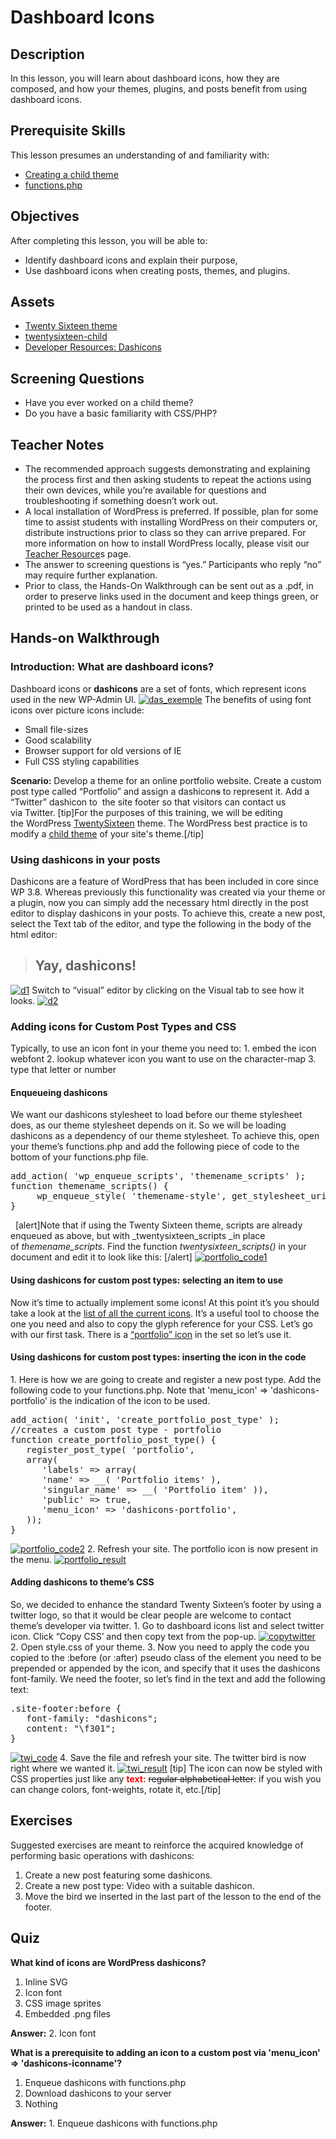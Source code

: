 # Dashboard Icons

## Description

In this lesson, you will learn about dashboard icons, how they are composed, and how your themes, plugins, and posts benefit from using dashboard icons.

## Prerequisite Skills

This lesson presumes an understanding of and familiarity with:

*   [Creating a child theme](https://make.wordpress.org/training/handbook/theme-school/child-themes/)
*   [functions.php](https://make.wordpress.org/training/handbook/theme-school/what-to-include-in-functions-php/)

## Objectives

After completing this lesson, you will be able to:

*   Identify dashboard icons and explain their purpose,
*   Use dashboard icons when creating posts, themes, and plugins.

## Assets

*   [Twenty Sixteen theme](https://wordpress.org/themes/twentysixteen/)
*   [twentysixteen-child](https://make.wordpress.org/training/files/2014/10/twentysixteen-child.zip)
*   [Developer Resources: Dashicons](https://developer.wordpress.org/resource/dashicons/)

## Screening Questions

*   Have you ever worked on a child theme?
*   Do you have a basic familiarity with CSS/PHP?

## Teacher Notes

*   The recommended approach suggests demonstrating and explaining the process first and then asking students to repeat the actions using their own devices, while you’re available for questions and troubleshooting if something doesn’t work out.
*   A local installation of WordPress is preferred. If possible, plan for some time to assist students with installing WordPress on their computers or, distribute instructions prior to class so they can arrive prepared. For more information on how to install WordPress locally, please visit our [Teacher Resource](https://make.wordpress.org/training/teacher-resources/)s page.
*   The answer to screening questions is “yes.” Participants who reply “no” may require further explanation.
*   Prior to class, the Hands-On Walkthrough can be sent out as a .pdf, in order to preserve links used in the document and keep things green, or printed to be used as a handout in class.

## Hands-on Walkthrough

### Introduction: What are dashboard icons?

Dashboard icons or **dashicons** are a set of fonts, which represent icons used in the new WP-Admin UI. [![das_exemple](https://make.wordpress.org/training/files/2014/10/das_exemple.png)](https://make.wordpress.org/training/files/2014/10/das_exemple.png) The benefits of using font icons over picture icons include:

*   Small file-sizes
*   Good scalability
*   Browser support for old versions of IE
*   Full CSS styling capabilities

**Scenario:** Develop a theme for an online portfolio website. Create a custom post type called “Portfolio” and assign a dashicon<del>s</del> to represent it. Add a “Twitter” dashicon to  the site footer so that visitors can contact us via Twitter. [tip]For the purposes of this training, we will be editing the WordPress [TwentySixteen](https://wordpress.org/themes/twentysixteen/) theme. The WordPress best practice is to modify a [child theme](https://make.wordpress.org/training/handbook/theme-school/child-themes/) of your site's theme.[/tip]

### Using dashicons in your posts

Dashicons are a feature of WordPress that has been included in core since WP 3.8\. Whereas previously this functionality was created via your theme or a plugin, now you can simply add the necessary html directly in the post editor to display dashicons in your posts. To achieve this, create a new post, select the Text tab of the editor, and type the following in the body of the html editor:

> <h2 class="dashicons-before dashicons-smiley">Yay, dashicons!</h2>

[![d1](https://make.wordpress.org/training/files/2014/10/d1.png)](https://make.wordpress.org/training/files/2014/10/d1.png) Switch to “visual” editor by clicking on the Visual tab to see how it looks. [![d2](https://make.wordpress.org/training/files/2014/10/d2.png)](https://make.wordpress.org/training/files/2014/10/d2.png)

### Adding icons for Custom Post Types and CSS

Typically, to use an icon font in your theme you need to: 1\. embed the icon webfont 2\. lookup whatever icon you want to use on the character-map 3\. type that letter or number

#### Enqueueing dashicons

We want our dashicons stylesheet to load before our theme stylesheet does, as our theme stylesheet depends on it. So we will be loading dashicons as a dependency of our theme stylesheet. To achieve this, open your theme’s functions.php and add the following piece of code to the bottom of your functions.php file.

<pre>add_action( 'wp_enqueue_scripts', 'themename_scripts' );
function themename_scripts() {
     wp_enqueue_style( 'themename-style', get_stylesheet_uri(), array( 'dashicons' ), '1.0' );
}</pre>

  [alert]Note that if using the Twenty Sixteen theme, scripts are already enqueued as above, but with _twentysixteen_scripts _in place of _themename_scripts_. Find the function _twentysixteen_scripts()_ in your document and edit it to look like this: [/alert] [![portfolio_code1](https://make.wordpress.org/training/files/2014/10/portfolio_code1.png)](https://make.wordpress.org/training/files/2014/10/portfolio_code1.png)

#### Using dashicons for custom post types: selecting an item to use

Now it’s time to actually implement some icons! At this point it’s you should take a look at the [list of all the current icons](https://developer.wordpress.org/resource/dashicons/). It’s a useful tool to choose the one you need and also to copy the glyph reference for your CSS. Let’s go with our first task. There is a [“portfolio” icon](https://developer.wordpress.org/resource/dashicons/#portfolio) in the set so let’s use it.

#### Using dashicons for custom post types: inserting the icon in the code

1\. Here is how we are going to create and register a new post type. Add the following code to your functions.php. Note that 'menu_icon' => 'dashicons-portfolio' is the indication of the icon to be used.

<pre>add_action( 'init', 'create_portfolio_post_type' );
//creates a custom post type - portfolio
function create_portfolio_post_type() {
   register_post_type( 'portfolio',
   array(
      'labels' => array(
      'name' => __( 'Portfolio items' ),
      'singular_name' => __( 'Portfolio item' )),
      'public' => true,
      'menu_icon' => 'dashicons-portfolio',
   ));
}</pre>

[![portfolio_code2](https://make.wordpress.org/training/files/2014/10/portfolio_code2.png)](https://make.wordpress.org/training/files/2014/10/portfolio_code2.png) 2\. Refresh your site. The portfolio icon is now present in the menu. [![portfolio_result](https://make.wordpress.org/training/files/2014/10/portfolio_result.png)](https://make.wordpress.org/training/files/2014/10/portfolio_result.png)

#### Adding dashicons to theme’s CSS

So, we decided to enhance the standard Twenty Sixteen’s footer by using a twitter logo, so that it would be clear people are welcome to contact theme’s developer via twitter. 1\. Go to dashboard icons list and select twitter icon. Click “Copy CSS’ and then copy text from the pop-up. [![copytwitter](https://make.wordpress.org/training/files/2014/10/copytwitter.png)](https://make.wordpress.org/training/files/2014/10/copytwitter.png) 2\. Open style.css of your theme. 3\. Now you need to apply the code you copied to the :before (or :after) pseudo class of the element you need to be prepended or appended by the icon, and specify that it uses the dashicons font-family. We need the footer, so let’s find in the text and add the following text:

<pre>.site-footer:before {
   font-family: "dashicons";
   content: "\f301";
}</pre>

[![twi_code](https://make.wordpress.org/training/files/2014/10/twi_code.png)](https://make.wordpress.org/training/files/2014/10/twi_code.png) 4\. Save the file and refresh your site. The twitter bird is now right where we wanted it. [![twi_result](https://make.wordpress.org/training/files/2014/10/twi_result.png)](https://make.wordpress.org/training/files/2014/10/twi_result.png) [tip] The icon can now be styled with CSS properties just like any **<span style="color: #ff0000">text:</span>** <del>regular alphabetical letter</del>: if you wish you can change colors, font-weights, rotate it, etc.[/tip]  

## Exercises

Suggested exercises are meant to reinforce the acquired knowledge of performing basic operations with dashicons:

1.  Create a new post featuring some dashicons.
2.  Create a new post type: Video with a suitable dashicon.
3.  Move the bird we inserted in the last part of the lesson to the end of the footer.

## Quiz

**What kind of icons are WordPress dashicons?**

1.  Inline SVG
2.  Icon font
3.  CSS image sprites
4.  Embedded .png files

**Answer:** 2. Icon font

**What is a prerequisite to adding an icon to a custom post via 'menu_icon' => 'dashicons-iconname'?**

1.  Enqueue dashicons with functions.php
2.  Download dashicons to your server
3.  Nothing

**Answer:** 1. Enqueue dashicons with functions.php
